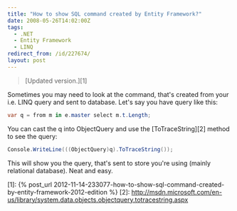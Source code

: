 ```yaml
---
title: "How to show SQL command created by Entity Framework?"
date: 2008-05-26T14:02:00Z
tags:
  - .NET
  - Entity Framework
  - LINQ
redirect_from: /id/227674/
layout: post
---
```

> [Updated version.][1]

Sometimes you may need to look at the command, that's created from your i.e. LINQ query and sent to database. Let's say you have query like this:

```csharp
var q = from m in e.master select m.t.Length;
```

You can cast the q into ObjectQuery and use the [ToTraceString][2] method to see the query:

```csharp
Console.WriteLine(((ObjectQuery)q).ToTraceString());
```

This will show you the query, that's sent to store you're using (mainly relational database). Neat and easy.

[1]: {% post_url 2012-11-14-233077-how-to-show-sql-command-created-by-entity-framework-2012-edition %}
[2]: http://msdn.microsoft.com/en-us/library/system.data.objects.objectquery.totracestring.aspx